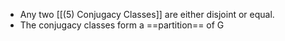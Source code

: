 - Any two [[(5) Conjugacy Classes]] are either disjoint or equal.
- The conjugacy classes form a ==partition== of G
